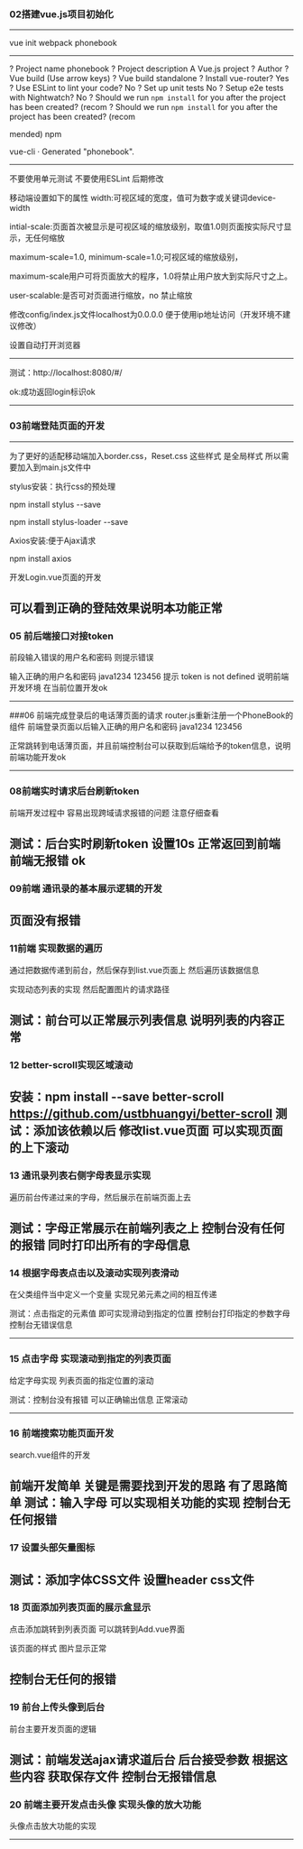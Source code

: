 ### 02搭建vue.js项目初始化

-------------

vue init webpack phonebook

---------

? Project name phonebook
? Project description A Vue.js project
? Author
? Vue build (Use arrow keys)
? Vue build standalone
? Install vue-router? Yes
? Use ESLint to lint your code? No
? Set up unit tests No
? Setup e2e tests with Nightwatch? No
? Should we run `npm install` for you after the project has been created? (recom
? Should we run `npm install` for you after the project has been created? (recom

mended) npm

   vue-cli · Generated "phonebook".

---------------

不要使用单元测试 不要使用ESLint  后期修改



移动端设置如下的属性
<meta name="viewport" content="width=device-width, initial-scale=1.0, minimum-scale=1.0, maximum-scale=1.0, user-scalable=no">
width:可视区域的宽度，值可为数字或关键词device-width

 intial-scale:页面首次被显示是可视区域的缩放级别，取值1.0则页面按实际尺寸显示，无任何缩放

 maximum-scale=1.0, minimum-scale=1.0;可视区域的缩放级别，

maximum-scale用户可将页面放大的程序，1.0将禁止用户放大到实际尺寸之上。

 user-scalable:是否可对页面进行缩放，no 禁止缩放

修改config/index.js文件localhost为0.0.0.0 便于使用ip地址访问（开发环境不建议修改）

设置自动打开浏览器

--------------------

测试：http://localhost:8080/#/

ok:成功返回login标识ok

-----------------------

### 03前端登陆页面的开发

----------------------------------

为了更好的适配移动端加入border.css，Reset.css
这些样式 是全局样式 所以需要加入到main.js文件中

stylus安装：执行css的预处理

npm install stylus --save

npm install stylus-loader --save

 Axios安装:便于Ajax请求

npm install axios



开发Login.vue页面的开发


可以看到正确的登陆效果说明本功能正常
----

### 05 前后端接口对接token

前段输入错误的用户名和密码 则提示错误

输入正确的用户名和密码 java1234 123456 提示 token is not defined 说明前端开发环境 在当前位置开发ok

-----------------------

###06 前端完成登录后的电话薄页面的请求
router.js重新注册一个PhoneBook的组件
前端登录页面以后输入正确的用户名和密码 java1234 123456 

正常跳转到电话薄页面，并且前端控制台可以获取到后端给予的token信息，说明前端功能开发ok

--------------------

### 08前端实时请求后台刷新token

前端开发过程中 容易出现跨域请求报错的问题 注意仔细查看

测试：后台实时刷新token 设置10s 正常返回到前端 前端无报错 ok
-------------------
### 09前端 通讯录的基本展示逻辑的开发

页面没有报错
---------------------------------
### 11前端 实现数据的遍历

通过把数据传递到前台，然后保存到list.vue页面上 然后遍历该数据信息

实现动态列表的实现 然后配置图片的请求路径

测试：前台可以正常展示列表信息 说明列表的内容正常
-----------
### 12 better-scroll实现区域滚动
安装：npm install --save better-scroll
 https://github.com/ustbhuangyi/better-scroll
测试：添加该依赖以后 修改list.vue页面 可以实现页面的上下滚动
--------------

### 13 通讯录列表右侧字母表显示实现

遍历前台传递过来的字母，然后展示在前端页面上去

测试：字母正常展示在前端列表之上 控制台没有任何的报错 同时打印出所有的字母信息
--------

### 14  根据字母表点击以及滚动实现列表滑动

在父类组件当中定义一个变量 实现兄弟元素之间的相互传递

测试：点击指定的元素值 即可实现滑动到指定的位置 控制台打印指定的参数字母 控制台无错误信息

---------------------------

### 15 点击字母 实现滚动到指定的列表页面


给定字母实现 列表页面的指定位置的滚动

测试：控制台没有报错 可以正确输出信息 正常滚动

-------------

### 16 前端搜索功能页面开发

search.vue组件的开发

前端开发简单 关键是需要找到开发的思路 有了思路简单
测试：输入字母 可以实现相关功能的实现 控制台无任何报错
----------------

### 17 设置头部矢量图标

测试：添加字体CSS文件 设置header css文件
--------------

### 18 页面添加列表页面的展示盒显示

点击添加跳转到列表页面 可以跳转到Add.vue界面

该页面的样式 图片显示正常

控制台无任何的报错
-----------------

### 19 前台上传头像到后台

前台主要开发页面的逻辑

测试：前端发送ajax请求道后台 后台接受参数 根据这些内容 获取保存文件 控制台无报错信息
-----------------
### 20 前端主要开发点击头像 实现头像的放大功能

头像点击放大功能的实现

-----------------